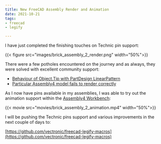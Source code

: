 ```yaml
---
title: New FreeCAD Assembly Render and Animation 
date: 2021-10-21
tags: 
- freecad
- legify  

---
```


I have just completed the finishing touches on Technic pin support:

{{< figure src="images/brick_assembly_2_render.png" width="50%">}}

<!--more-->

There were a few potholes encountered on the journey and as always, they were solved with excellent community support:

* [Behaviour of Object.Tip with PartDesign LinearPattern](https://forum.freecadweb.org/viewtopic.php?f=22&t=61597)
* [Particular Assembly4 model fails to render correctly](https://github.com/FreeCAD/FreeCAD-render/issues/151)

As I now have pins available in my assemblies, I was able to try out the animation support within the
[Assembly4 Workbench](https://github.com/Zolko-123/FreeCAD_Assembly4):

{{< movie src="movies/brick_assembly_2_animation.mp4" width="50%">}}


I will be pushing the Technic pins support and various improvements in the next couple of days to:

[https://github.com/vectronic/freecad-legify-macros](https://github.com/vectronic/freecad-legify-macros)
